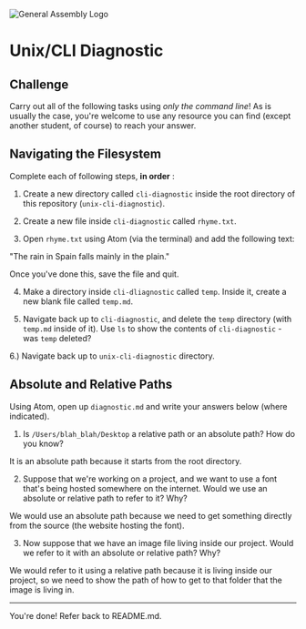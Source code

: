 ![General Assembly Logo](http://i.imgur.com/ke8USTq.png)

# Unix/CLI Diagnostic

## Challenge

Carry out all of the following tasks using _only the command line_! As is
usually the case, you're welcome to use any resource you can find (except
another student, of course) to reach your answer.

## Navigating the Filesystem

Complete each of following steps, **in order** :

1. Create a new directory called `cli-diagnostic` inside the root directory of
this repository (`unix-cli-diagnostic`).

2. Create a new file inside `cli-diagnostic` called `rhyme.txt`.

3. Open `rhyme.txt` using Atom (via the terminal) and add the following text:

 "The rain in Spain falls mainly in the plain."

 Once you've done this, save the file and quit.

4. Make a directory inside `cli-dliagnostic` called `temp`. Inside it, create a new blank file called `temp.md`.

5. Navigate back up to `cli-diagnostic`, and delete the `temp` directory (with `temp.md` inside of it). Use `ls` to show the contents of `cli-diagnostic` - was `temp` deleted?

6.) Navigate back up to `unix-cli-diagnostic` directory.

## Absolute and Relative Paths

Using Atom, open up `diagnostic.md` and write your answers below (where indicated).

1. Is `/Users/blah_blah/Desktop` a relative path or an absolute path? How do you know?

 It is an absolute path because it starts from the root directory.

2. Suppose that we're working on a project, and we want to use a font that's being hosted somewhere on the internet. Would we use an absolute or relative path to refer to it? Why?

 We would use an absolute path because we need to get something directly from the source (the website hosting the font).

3. Now suppose that we have an image file living inside our project. Would we refer to it with an absolute or relative path? Why?

 We would refer to it using a relative path because it is living inside our project, so we need to show the path of how to get to that folder that the image is living in.

<hr>

You're done! Refer back to README.md.
